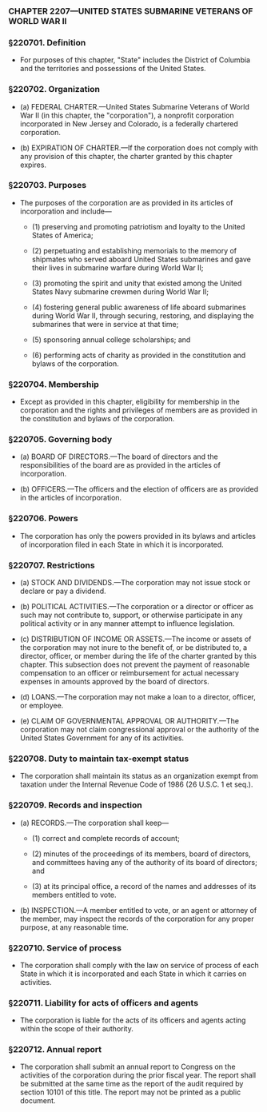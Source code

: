 ### **CHAPTER 2207—UNITED STATES SUBMARINE VETERANS OF WORLD WAR II**

### §220701. Definition
* For purposes of this chapter, "State" includes the District of Columbia and the territories and possessions of the United States.

### §220702. Organization
* (a) FEDERAL CHARTER.—United States Submarine Veterans of World War II (in this chapter, the "corporation"), a nonprofit corporation incorporated in New Jersey and Colorado, is a federally chartered corporation.

* (b) EXPIRATION OF CHARTER.—If the corporation does not comply with any provision of this chapter, the charter granted by this chapter expires.

### §220703. Purposes
* The purposes of the corporation are as provided in its articles of incorporation and include—

  * (1) preserving and promoting patriotism and loyalty to the United States of America;

  * (2) perpetuating and establishing memorials to the memory of shipmates who served aboard United States submarines and gave their lives in submarine warfare during World War II;

  * (3) promoting the spirit and unity that existed among the United States Navy submarine crewmen during World War II;

  * (4) fostering general public awareness of life aboard submarines during World War II, through securing, restoring, and displaying the submarines that were in service at that time;

  * (5) sponsoring annual college scholarships; and

  * (6) performing acts of charity as provided in the constitution and bylaws of the corporation.

### §220704. Membership
* Except as provided in this chapter, eligibility for membership in the corporation and the rights and privileges of members are as provided in the constitution and bylaws of the corporation.

### §220705. Governing body
* (a) BOARD OF DIRECTORS.—The board of directors and the responsibilities of the board are as provided in the articles of incorporation.

* (b) OFFICERS.—The officers and the election of officers are as provided in the articles of incorporation.

### §220706. Powers
* The corporation has only the powers provided in its bylaws and articles of incorporation filed in each State in which it is incorporated.

### §220707. Restrictions
* (a) STOCK AND DIVIDENDS.—The corporation may not issue stock or declare or pay a dividend.

* (b) POLITICAL ACTIVITIES.—The corporation or a director or officer as such may not contribute to, support, or otherwise participate in any political activity or in any manner attempt to influence legislation.

* (c) DISTRIBUTION OF INCOME OR ASSETS.—The income or assets of the corporation may not inure to the benefit of, or be distributed to, a director, officer, or member during the life of the charter granted by this chapter. This subsection does not prevent the payment of reasonable compensation to an officer or reimbursement for actual necessary expenses in amounts approved by the board of directors.

* (d) LOANS.—The corporation may not make a loan to a director, officer, or employee.

* (e) CLAIM OF GOVERNMENTAL APPROVAL OR AUTHORITY.—The corporation may not claim congressional approval or the authority of the United States Government for any of its activities.

### §220708. Duty to maintain tax-exempt status
* The corporation shall maintain its status as an organization exempt from taxation under the Internal Revenue Code of 1986 (26 U.S.C. 1 et seq.).

### §220709. Records and inspection
* (a) RECORDS.—The corporation shall keep—

  * (1) correct and complete records of account;

  * (2) minutes of the proceedings of its members, board of directors, and committees having any of the authority of its board of directors; and

  * (3) at its principal office, a record of the names and addresses of its members entitled to vote.


* (b) INSPECTION.—A member entitled to vote, or an agent or attorney of the member, may inspect the records of the corporation for any proper purpose, at any reasonable time.

### §220710. Service of process
* The corporation shall comply with the law on service of process of each State in which it is incorporated and each State in which it carries on activities.

### §220711. Liability for acts of officers and agents
* The corporation is liable for the acts of its officers and agents acting within the scope of their authority.

### §220712. Annual report
* The corporation shall submit an annual report to Congress on the activities of the corporation during the prior fiscal year. The report shall be submitted at the same time as the report of the audit required by section 10101 of this title. The report may not be printed as a public document.